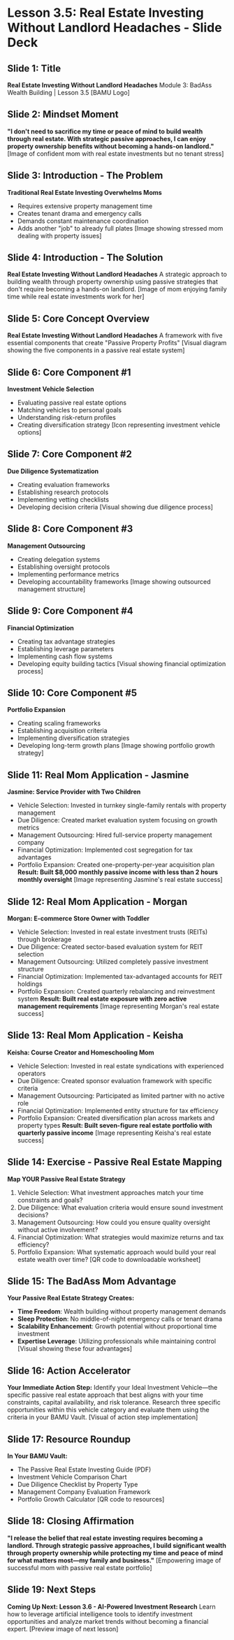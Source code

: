 # Lesson 3.5: Real Estate Investing Without Landlord Headaches - Slide Deck

## Slide 1: Title
**Real Estate Investing Without Landlord Headaches**
Module 3: BadAss Wealth Building | Lesson 3.5
[BAMU Logo]

## Slide 2: Mindset Moment
**"I don't need to sacrifice my time or peace of mind to build wealth through real estate. With strategic passive approaches, I can enjoy property ownership benefits without becoming a hands-on landlord."**
[Image of confident mom with real estate investments but no tenant stress]

## Slide 3: Introduction - The Problem
**Traditional Real Estate Investing Overwhelms Moms**
- Requires extensive property management time
- Creates tenant drama and emergency calls
- Demands constant maintenance coordination
- Adds another "job" to already full plates
[Image showing stressed mom dealing with property issues]

## Slide 4: Introduction - The Solution
**Real Estate Investing Without Landlord Headaches**
A strategic approach to building wealth through property ownership using passive strategies that don't require becoming a hands-on landlord.
[Image of mom enjoying family time while real estate investments work for her]

## Slide 5: Core Concept Overview
**Real Estate Investing Without Landlord Headaches**
A framework with five essential components that create "Passive Property Profits"
[Visual diagram showing the five components in a passive real estate system]

## Slide 6: Core Component #1
**Investment Vehicle Selection**
- Evaluating passive real estate options
- Matching vehicles to personal goals
- Understanding risk-return profiles
- Creating diversification strategy
[Icon representing investment vehicle options]

## Slide 7: Core Component #2
**Due Diligence Systematization**
- Creating evaluation frameworks
- Establishing research protocols
- Implementing vetting checklists
- Developing decision criteria
[Visual showing due diligence process]

## Slide 8: Core Component #3
**Management Outsourcing**
- Creating delegation systems
- Establishing oversight protocols
- Implementing performance metrics
- Developing accountability frameworks
[Image showing outsourced management structure]

## Slide 9: Core Component #4
**Financial Optimization**
- Creating tax advantage strategies
- Establishing leverage parameters
- Implementing cash flow systems
- Developing equity building tactics
[Visual showing financial optimization process]

## Slide 10: Core Component #5
**Portfolio Expansion**
- Creating scaling frameworks
- Establishing acquisition criteria
- Implementing diversification strategies
- Developing long-term growth plans
[Image showing portfolio growth strategy]

## Slide 11: Real Mom Application - Jasmine
**Jasmine: Service Provider with Two Children**
- Vehicle Selection: Invested in turnkey single-family rentals with property management
- Due Diligence: Created market evaluation system focusing on growth metrics
- Management Outsourcing: Hired full-service property management company
- Financial Optimization: Implemented cost segregation for tax advantages
- Portfolio Expansion: Created one-property-per-year acquisition plan
**Result: Built $8,000 monthly passive income with less than 2 hours monthly oversight**
[Image representing Jasmine's real estate success]

## Slide 12: Real Mom Application - Morgan
**Morgan: E-commerce Store Owner with Toddler**
- Vehicle Selection: Invested in real estate investment trusts (REITs) through brokerage
- Due Diligence: Created sector-based evaluation system for REIT selection
- Management Outsourcing: Utilized completely passive investment structure
- Financial Optimization: Implemented tax-advantaged accounts for REIT holdings
- Portfolio Expansion: Created quarterly rebalancing and reinvestment system
**Result: Built real estate exposure with zero active management requirements**
[Image representing Morgan's real estate success]

## Slide 13: Real Mom Application - Keisha
**Keisha: Course Creator and Homeschooling Mom**
- Vehicle Selection: Invested in real estate syndications with experienced operators
- Due Diligence: Created sponsor evaluation framework with specific criteria
- Management Outsourcing: Participated as limited partner with no active role
- Financial Optimization: Implemented entity structure for tax efficiency
- Portfolio Expansion: Created diversification plan across markets and property types
**Result: Built seven-figure real estate portfolio with quarterly passive income**
[Image representing Keisha's real estate success]

## Slide 14: Exercise - Passive Real Estate Mapping
**Map YOUR Passive Real Estate Strategy**
1. Vehicle Selection: What investment approaches match your time constraints and goals?
2. Due Diligence: What evaluation criteria would ensure sound investment decisions?
3. Management Outsourcing: How could you ensure quality oversight without active involvement?
4. Financial Optimization: What strategies would maximize returns and tax efficiency?
5. Portfolio Expansion: What systematic approach would build your real estate wealth over time?
[QR code to downloadable worksheet]

## Slide 15: The BadAss Mom Advantage
**Your Passive Real Estate Strategy Creates:**
- **Time Freedom**: Wealth building without property management demands
- **Sleep Protection**: No middle-of-night emergency calls or tenant drama
- **Scalability Enhancement**: Growth potential without proportional time investment
- **Expertise Leverage**: Utilizing professionals while maintaining control
[Visual showing these four advantages]

## Slide 16: Action Accelerator
**Your Immediate Action Step:**
Identify your Ideal Investment Vehicle—the specific passive real estate approach that best aligns with your time constraints, capital availability, and risk tolerance.
Research three specific opportunities within this vehicle category and evaluate them using the criteria in your BAMU Vault.
[Visual of action step implementation]

## Slide 17: Resource Roundup
**In Your BAMU Vault:**
- The Passive Real Estate Investing Guide (PDF)
- Investment Vehicle Comparison Chart
- Due Diligence Checklist by Property Type
- Management Company Evaluation Framework
- Portfolio Growth Calculator
[QR code to resources]

## Slide 18: Closing Affirmation
**"I release the belief that real estate investing requires becoming a landlord. Through strategic passive approaches, I build significant wealth through property ownership while protecting my time and peace of mind for what matters most—my family and business."**
[Empowering image of successful mom with passive real estate portfolio]

## Slide 19: Next Steps
**Coming Up Next: Lesson 3.6 - AI-Powered Investment Research**
Learn how to leverage artificial intelligence tools to identify investment opportunities and analyze market trends without becoming a financial expert.
[Preview image of next lesson]
